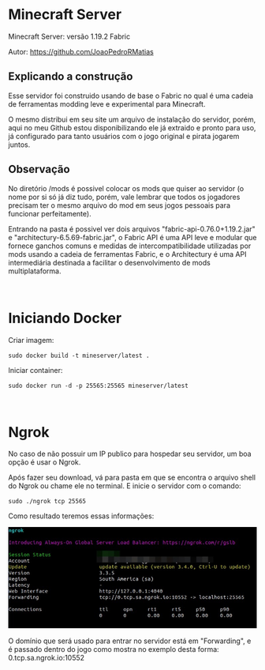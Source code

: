 <h1>Minecraft Server</h1>

Minecraft Server: versão 1.19.2 Fabric

Autor: https://github.com/JoaoPedroRMatias

<h2>Explicando a construção</h2>

<p>Esse servidor foi construido usando de base o Fabric no qual é uma cadeia de ferramentas modding leve e experimental para Minecraft.</p>

<p>O mesmo distribui em seu site um arquivo de instalação do servidor, porém, aqui no meu Github estou disponibilizando ele já extraido e pronto para uso, já configurado para tanto usuários com o jogo original e pirata jogarem juntos.</p>

<h2>Observação</h2>

<p>No diretório /mods é possivel colocar os mods que quiser ao servidor (o nome por si só já diz tudo, porém, vale lembrar que todos os jogadores precisam ter o mesmo arquivo do mod em seus jogos pessoais para funcionar perfeitamente).</p>

<p>Entrando na pasta é possivel ver dois arquivos "fabric-api-0.76.0+1.19.2.jar" e "architectury-6.5.69-fabric.jar", o Fabric API é uma API leve e modular que fornece ganchos comuns e medidas de intercompatibilidade utilizadas por mods usando a cadeia de ferramentas Fabric, e o Architectury é uma API intermediária destinada a facilitar o desenvolvimento de mods multiplataforma.</p>

<br>
<h1>Iniciando Docker</h1>

<p>Criar imagem:</p>

```
sudo docker build -t mineserver/latest .
```

<p>Iniciar container:</p>

```
sudo docker run -d -p 25565:25565 mineserver/latest
```
<br>
<h1>Ngrok</h1>
<p>No caso de não possuir um IP publico para hospedar seu servidor, um boa opção é usar o Ngrok.</p>
<p>Após fazer seu download, vá para pasta em que se encontra o arquivo shell do Ngrok ou chame ele no terminal. E inicie o servidor com o comando:</p>

```
sudo ./ngrok tcp 25565
```

<p>Como resultado teremos essas informações:</p>
<img src="./img/ngrok.jpeg">
</div>

<p>O domínio que será usado para entrar no servidor está em "Forwarding", e é passado dentro do jogo como mostra no exemplo desta forma: 0.tcp.sa.ngrok.io:10552</p>

